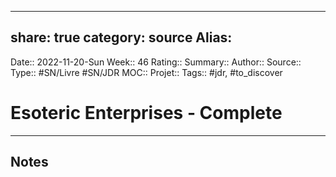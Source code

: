 
---
share: true 
category: source
Alias:
---
Date:: 2022-11-20-Sun
Week:: 46
Rating::
Summary:: 
Author::
Source:: 
Type:: #SN/Livre #SN/JDR 
MOC::
Projet:: 
Tags:: #jdr, #to_discover

# Esoteric Enterprises - Complete


***

## Notes



